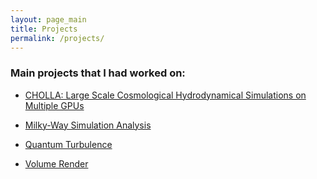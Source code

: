 ```yaml
---
layout: page_main
title: Projects
permalink: /projects/
---
```


### Main projects that I had worked on:
  
* <a href="{{ site.url }}projects/cholla/"  > CHOLLA: Large Scale Cosmological Hydrodynamical Simulations on Multiple GPUs  </a>

* <a href="{{ site.url }}projects/galaxy_analysis/"  > Milky-Way Simulation Analysis  </a>

* <a href="{{ site.url }}projects/quantum_turbulence/"  > Quantum Turbulence  </a>

* <a href="{{ site.url }}projects/volume_render/"  > Volume Render  </a>

